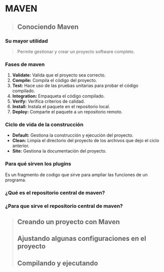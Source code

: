 # **MAVEN**
> ## Conociendo Maven 
### Su mayor utilidad
> Permite gestionar y crear un proyecto software completo. 
### Fases de maven
1. **Validate:** Valida que el proyecto sea correcto.
2. **Compile:** Compila el código del proyecto.  
3. **Test:** Hace uso de las pruebas unitarias para probar el código compilado.
4. **Integration:** Empaqueta el código compilado.
5. **Verify:** Verifica criterios de calidad.
6. **Install:** Instala el paquete en el repositorio local.
7. **Deploy:** Comparte el paquete a un repositorio remoto.


### Ciclo de vida de la construcción
* **Default:** Gestiona la construcción y ejecución del proyecto.
* **Clean:** Limpia el directorio del proyecto de los archivos que dejo el ciclo anterior.
* **Site:** Gestiona la documentación del proyecto.


### Para qué sirven los plugins 
Es un fragmento de codigo que sirve para ampliar las funciones de un programa.


### ¿Qué es el repositorio central de maven?


### ¿Para que sirve el repositorio central de maven?

> ## Creando un proyecto con Maven
> ## Ajustando algunas configuraciones en el proyecto
> ## Compilando y ejecutando






